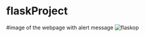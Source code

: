 # flaskProject
#image of the webpage with alert message
![flaskop](https://user-images.githubusercontent.com/42671344/145309491-5cbf3c02-7728-443d-a5a5-5429c994b703.JPG)
